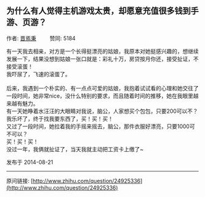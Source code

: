 ## 为什么有人觉得主机游戏太贵，却愿意充值很多钱到手游、页游？

作者: [晋焉秉](http://www.zhihu.com/people/jin-yan-bing-95)&nbsp;&nbsp;&nbsp;&nbsp;&nbsp;&nbsp;&nbsp;&nbsp; 赞同: 5184


有一天我去相亲，对方是一个长得挺漂亮的姑娘，我原本对她挺感兴趣的，想继续发展一下，结果没想到姑娘一张口就是：彩礼十万，房贷按月你还，接受扯证，不接受滚蛋！<br>我吓尿了，飞速的滚蛋了。<br><br>后来，我遇到一个朴实的、有一点点可爱的姑娘，我抱着试试看的心理和她交往了一段时间，她非常nice，没什么特别的要求，而且随着时间的推移，她在我眼里越来越有魅力。<br>有一天她睁着水汪汪的大眼睛对我说，脑公，人家想买个包包，只要200可以不？<br>我乐坏了，终于找我要东西了，买！买！买！<br>又过了一段时间，她拉着我的手摇来摇去，脑公，那件衣服好漂亮，只要1000可不可以？<br>买！买！买！<br>没过一年，我俩就扯证了，当天我就主动把工资卡上缴了~



发布于 2014-08-21



---
原问链接: [http://www.zhihu.com/question/24925336](http://www.zhihu.com/question/24925336)